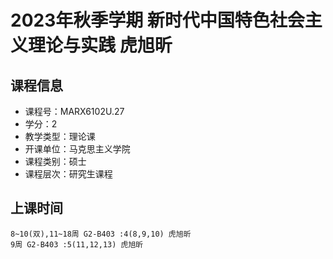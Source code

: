 # 2023年秋季学期 新时代中国特色社会主义理论与实践 虎旭昕






## 课程信息

- 课程号：MARX6102U.27
- 学分：2
- 教学类型：理论课
- 开课单位：马克思主义学院
- 课程类别：硕士
- 课程层次：研究生课程

## 上课时间

```
8~10(双),11~18周 G2-B403 :4(8,9,10) 虎旭昕
9周 G2-B403 :5(11,12,13) 虎旭昕
```

